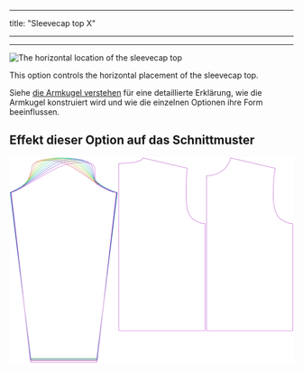- - -
title: "Sleevecap top X"
- - -

***

![The horizontal location of the sleevecap top](./sleevecaptopfactorx.svg)

This option controls the horizontal placement of the sleevecap top.

<Tip>

Siehe [die Armkugel verstehen](/docs/patterns/brian/options#understanding-the-sleevecap) für eine detaillierte Erklärung, wie die Armkugel konstruiert wird und wie die einzelnen Optionen ihre Form beeinflussen.

</Tip>

## Effekt dieser Option auf das Schnittmuster

![This image shows the effect of this option by superimposing several variants that have a different value for this option](brian_sleevecaptopfactorx_sample.svg "Effect of this option on the pattern")
